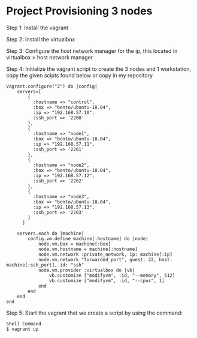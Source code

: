 # Project Provisioning 3 nodes

Step 1: Install the vagrant

Step 2: Install the virtualbox

Step 3: Configure the host network manager for the ip, this located in virtualbox > host network manager

Step 4: Initialize the vagrant script to create the 3 nodes and 1 workstation, copy the given scipts found below or copy in my repository

```
Vagrant.configure("2") do |config|
    servers=[
        {
          :hostname => "control",
          :box => "bento/ubuntu-18.04",
          :ip => "192.168.57.10",
          :ssh_port => '2200'
        },
        {
          :hostname => "node1",
          :box => "bento/ubuntu-18.04",
          :ip => "192.168.57.11",
          :ssh_port => '2201'
        },
        {
          :hostname => "node2",
          :box => "bento/ubuntu-18.04",
          :ip => "192.168.57.12",
          :ssh_port => '2202'
        },
        {
          :hostname => "node3",
          :box => "bento/ubuntu-18.04",
          :ip => "192.168.57.13",
          :ssh_port => '2203'
        }
      ]

    servers.each do |machine|
        config.vm.define machine[:hostname] do |node|
            node.vm.box = machine[:box]
            node.vm.hostname = machine[:hostname]
            node.vm.network :private_network, ip: machine[:ip]
            node.vm.network "forwarded_port", guest: 22, host: machine[:ssh_port], id: "ssh"
            node.vm.provider :virtualbox do |vb|
                vb.customize ["modifyvm", :id, "--memory", 512]
                vb.customize ["modifyvm", :id, "--cpus", 1]
            end
        end
    end
end
```
Step 5: Start the vagrant that we create a script by using the command:

```
Shell Command
$ vagrant up

```
